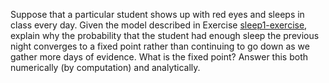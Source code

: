 

Suppose that a particular student shows up with red eyes and sleeps in
class every day. Given the model described in
Exercise <a class="exerciseRef" href="{{ site.baseurl }}/dbn-exercises/ex_15/">sleep1-exercise</a>, explain why the probability
that the student had enough sleep the previous night converges to a
fixed point rather than continuing to go down as we gather more days of
evidence. What is the fixed point? Answer this both numerically (by
computation) and analytically.
